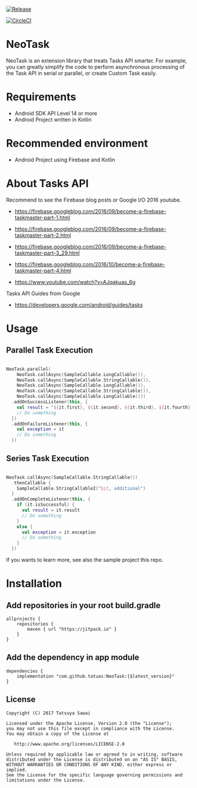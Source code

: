 
[![Release](https://jitpack.io/v/tatuas/NeoTask.svg?style=flat-square)](https://jitpack.io/#tatuas/NeoTask)

[![CircleCI](https://circleci.com/gh/tatuas/NeoTask/tree/master.svg?style=svg)](https://circleci.com/gh/tatuas/NeoTask/tree/master)

# NeoTask

NeoTask is an extension library that treats Tasks API smarter. For example, you can greatly simplify the code to perform asynchronous processing of the Task API in serial or parallel, or create Custom Task easily.

# Requirements

- Android SDK API Level 14 or more
- Android Project written in Kotlin

# Recommended environment

- Android Project using Firebase and Kotlin

# About Tasks API

Recommend to see the Firebase blog posts or Google I/O 2016 youtube.

- https://firebase.googleblog.com/2016/09/become-a-firebase-taskmaster-part-1.html

- https://firebase.googleblog.com/2016/09/become-a-firebase-taskmaster-part-2.html

- https://firebase.googleblog.com/2016/09/become-a-firebase-taskmaster-part-3_29.html

- https://firebase.googleblog.com/2016/10/become-a-firebase-taskmaster-part-4.html

- https://www.youtube.com/watch?v=AJqakuas_6g

Tasks API Guides from Google

- https://developers.google.com/android/guides/tasks

# Usage

## Parallel Task Execution

```kotlin

NeoTask.parallel(
    NeoTask.callAsync(SampleCallable.LongCallable()),
    NeoTask.callAsync(SampleCallable.StringCallable()),
    NeoTask.callAsync(SampleCallable.LongCallable()),
    NeoTask.callAsync(SampleCallable.StringCallable()),
    NeoTask.callAsync(SampleCallable.LongCallable()))
  .addOnSuccessListener(this, {
    val result = "${it.first}, ${it.second}, ${it.third}, ${it.fourth}, ${it.five}"
    // Do something
  })
  .addOnFailureListener(this, {
    val exception = it
    // Do something
  })

```

## Series Task Execution

```kotlin

NeoTask.callAsync(SampleCallable.StringCallable())
  .thenCallable {
    SampleCallable.StringCallable2("$it, additional")
  }
  .addOnCompleteListener(this, {
    if (it.isSuccessful) {
      val result = it.result
      // Do something
    }
    else {
      val exception = it.exception
      // Do something
    }
  })

```

If you wants to learn more, see also the sample project this repo.

# Installation

## Add repositories in your root build.gradle

```
allprojects {
    repositories {
        maven { url "https://jitpack.io" }
    }
}
```

## Add the dependency in app module

```
dependencies {
    implementation "com.github.tatuas:NeoTask:{$latest_version}"
}
```

License
-------

    Copyright (C) 2017 Tatsuya Sawai

    Licensed under the Apache License, Version 2.0 (the "License");
    you may not use this file except in compliance with the License.
    You may obtain a copy of the License at

       http://www.apache.org/licenses/LICENSE-2.0

    Unless required by applicable law or agreed to in writing, software
    distributed under the License is distributed on an "AS IS" BASIS,
    WITHOUT WARRANTIES OR CONDITIONS OF ANY KIND, either express or implied.
    See the License for the specific language governing permissions and
    limitations under the License.
